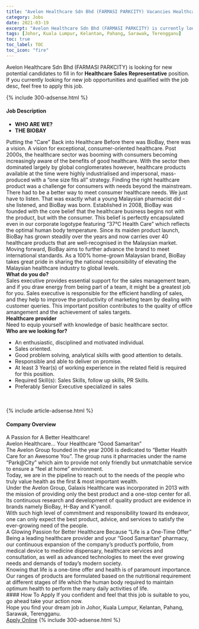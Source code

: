 ```yaml
---
title: "Avelon Healthcare Sdn Bhd (FARMASI PARKCITY) Vacancies Healthcare Sales Representative" 
category: Jobs 
date: 2021-03-19 
excerpt: "Avelon Healthcare Sdn Bhd (FARMASI PARKCITY) is currently looking for suitable person to fill in the Healthcare Sales Representative which based in Johor, Kuala Lumpur, Kelantan, Pahang, Sarawak, Terengganu" 
tags: [Johor, Kuala Lumpur, Kelantan, Pahang, Sarawak, Terengganu] 
toc: true 
toc_label: TOC 
toc_icon: "fire" 
--- 
```


<p>Avelon Healthcare Sdn Bhd (FARMASI PARKCITY) is looking for new potential candidates to fill in for <b>Healthcare Sales Representative</b> position. If you currently looking for new job opportunities and qualified with the job desc, feel free to apply this job.
</p>{% include 300-adsense.html %} 
<div><div><h4>Job Description</h4></div><div><div><span><div><ul><li><strong>WHO ARE WE?</strong></li><li><strong>THE BIOBAY&#160;</strong></li></ul><div><div>Putting the &#8220;Care&#8221; Back into Healthcare Before there was BioBay, there was a vision. A vision for exceptional, consumer-oriented healthcare. Post 2000s, the healthcare sector was booming with consumers becoming increasingly aware of the benefits of good healthcare. With the sector then dominated largely by global conglomerates however, healthcare products available at the time were highly industrialised and impersonal, mass-produced with a &#8220;one size fits all&#8221; strategy. Finding the right healthcare product was a challenge for consumers with needs beyond the mainstream. There had to be a better way to meet consumer healthcare needs. We just have to listen. That was exactly what a young Malaysian pharmacist did - she listened, and BioBay was born. Established in 2008, BioBay was founded with the core belief that the healthcare business begins not with the product, but with the consumer. This belief is perfectly encapsulated even in our corporate logotype featuring &#8220;37&#176;C Health Care&#8221; which reflects the optimal human body temperature. Since its maiden product launch, BioBay has grown steadily over the years and now carries over 40 healthcare products that are well-recognised in the Malaysian market. Moving forward, BioBay aims to further advance the brand to meet international standards. As a 100% home-grown Malaysian brand, BioBay takes great pride in sharing the national responsibility of elevating the Malaysian healthcare industry to global levels.&#160;&#160;</div><div><strong>What do you do?</strong>&#160;</div><div>Sales executive provides essential support for the sales management team, and if you draw energy from being part of a team, it might be a greatest job for you. Sales executive is responsible for the efficient handling of sales, and they help to improve the productivity of marketing team by dealing with customer queries. This important position contributes to the quality of office amangement and the achievement of sales targets.</div><div><strong>Healthcare provider&#160;</strong></div><div>Need to equip yourself with knowledge of basic healthcare sector.&#160;</div><div><strong>Who are we looking for?</strong></div><ul><li>An enthusiastic, disciplined and motivated individual.</li><li>Sales oriented.</li><li>Good problem solving, analytical skills with good attention to details.</li><li>Responsible and able to deliver on promise.</li><li>At least 3 Year(s) of working experience in the related field is required for this position.</li><li>Required Skill(s): Sales Skills, follow up skills, PR Skills.</li><li>Preferably Senior Executive specialized in sales&#160;</li></ul><br>&#160;</div></div></span></div></div></div> 
{% include article-adsense.html %} 
<div><div><h4>Company Overview</h4></div><div><div><span><div><div>A Passion for A Better Healthcare!</div>
<div>Avelon Healthcare&#8230; Your Healthcare &#8220;Good Samaritan&#8221;</div>
<div>The Avelon Group founded in the year 2006 is dedicated to &#8220;Better Health Care for an Awesome You&#8221;. The group runs it pharmacies under the name &#8220;Park@City&#8221; which aim to provide not only friendly but unmatchable service to ensure a &#8220;feel at home&#8221; environment.</div>
<div>Today, we are in the pipeline to reach out to the needs of the people who truly value health as the first &amp; most important wealth.</div>
<div>Under the Avelon Group, Galaxis Healthcare was incorporated in 2013 with the mission of providing only the best product and a one-stop center for all. Its continuous research and development of quality product are evidence in brands namely BioBay, H-Bay and K&#8217;yanoll.</div>
<div>With such high level of commitment and responsibility toward its endeavor, one can only expect the best product, advice, and services to satisfy the ever-growing need of the people.</div>
<div>A Glowing Passion for Better Healthcare Because &#8220;Life is a One-Time Offer&#8221;</div>
<div>Being a leading healthcare provider and your &#8220;Good Samaritan&#8221; pharmacy, our continuous expansion of the company&#8217;s product&#8217;s portfolio, from medical device to medicine dispensary, healthcare services and consultation, as well as advanced technologies to meet the ever growing needs and demands of today&#8217;s modern society.</div>
<div>Knowing that life is a one-time offer and health is of paramount importance. Our ranges of products are formulated based on the nutritional requirement at different stages of life which the human body required to maintain optimum health to perform the many daily activities of life.</div></div></span></div></div></div> 
#### How To Apply 
If you confident and feel that this job is suitable to you, go ahead take your action now. <br/> 
Hope you find your dream job in Johor, Kuala Lumpur, Kelantan, Pahang, Sarawak, Terengganu. <br/> 
<a href="https://www.jobstreet.com.my/en/job/healthcare-sales-representative-4499242?jobId=jobstreet-my-job-4499242&" class="btn btn--info" target="_blank" rel="nofollow noopenner">Apply Online</a> 
{% include 300-adsense.html %} 